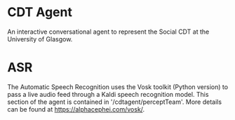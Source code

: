 # CDT Agent
An interactive conversational agent to represent the Social CDT at the University of Glasgow.

# ASR
The Automatic Speech Recognition uses the Vosk toolkit (Python version) to pass a live audio feed through a Kaldi speech recognition model. This section of the agent is contained in '/cdtagent/perceptTeam'. More details can be found at https://alphacephei.com/vosk/.
